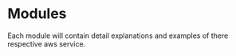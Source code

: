 # Modules

Each module will contain detail explanations and examples of there respective aws service.
